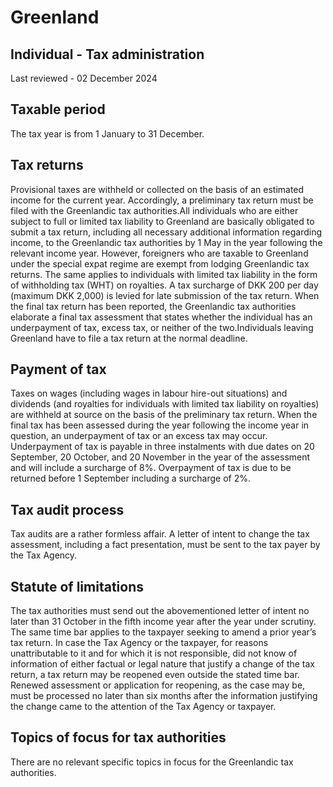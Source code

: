 # Greenland
## Individual - Tax administration
Last reviewed - 02 December 2024
## Taxable period
The tax year is from 1 January to 31 December.
## Tax returns
Provisional taxes are withheld or collected on the basis of an estimated income for the current year. Accordingly, a preliminary tax return must be filed with the Greenlandic tax authorities.All individuals who are either subject to full or limited tax liability to Greenland are basically obligated to submit a tax return, including all necessary additional information regarding income, to the Greenlandic tax authorities by 1 May in the year following the relevant income year. However, foreigners who are taxable to Greenland under the special expat regime are exempt from lodging Greenlandic tax returns. The same applies to individuals with limited tax liability in the form of withholding tax (WHT) on royalties. 
A tax surcharge of DKK 200 per day (maximum DKK 2,000) is levied for late submission of the tax return.
When the final tax return has been reported, the Greenlandic tax authorities elaborate a final tax assessment that states whether the individual has an underpayment of tax, excess tax, or neither of the two.Individuals leaving Greenland have to file a tax return at the normal deadline.
## Payment of tax
Taxes on wages (including wages in labour hire-out situations) and dividends (and royalties for individuals with limited tax liability on royalties) are withheld at source on the basis of the preliminary tax return. 
When the final tax has been assessed during the year following the income year in question, an underpayment of tax or an excess tax may occur. Underpayment of tax is payable in three instalments with due dates on 20 September, 20 October, and 20 November in the year of the assessment and will include a surcharge of 8%. 
Overpayment of tax is due to be returned before 1 September including a surcharge of 2%.
## Tax audit process
Tax audits are a rather formless affair. A letter of intent to change the tax assessment, including a fact presentation, must be sent to the tax payer by the Tax Agency. 
## Statute of limitations
The tax authorities must send out the abovementioned letter of intent no later than 31 October in the fifth income year after the year under scrutiny. The same time bar applies to the taxpayer seeking to amend a prior year’s tax return. 
In case the Tax Agency or the taxpayer, for reasons unattributable to it and for which it is not responsible, did not know of information of either factual or legal nature that justify a change of the tax return, a tax return may be reopened even outside the stated time bar. Renewed assessment or application for reopening, as the case may be, must be processed no later than six months after the information justifying the change came to the attention of the Tax Agency or taxpayer.
## Topics of focus for tax authorities
There are no relevant specific topics in focus for the Greenlandic tax authorities.
